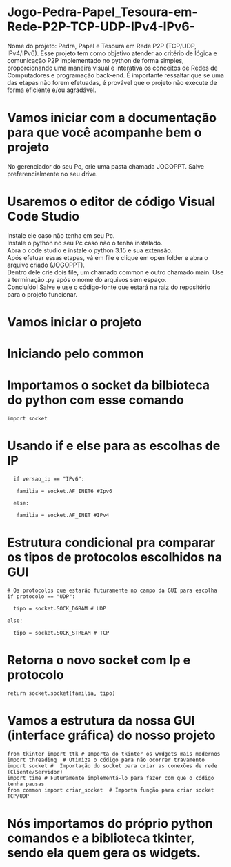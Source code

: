 # Jogo-Pedra-Papel_Tesoura-em-Rede-P2P-TCP-UDP-IPv4-IPv6-
Nome do projeto: Pedra, Papel e Tesoura em Rede P2P (TCP/UDP, IPv4/IPv6).
Esse projeto tem como objetivo atender ao critério de lógica e comunicação P2P implementado no python de forma simples, proporcionando uma maneira visual e interativa os conceitos de Redes de Computadores e programação back-end.
É importante ressaltar que se uma das etapas não forem efetuadas, é provável que o projeto não execute de forma eficiente e/ou agradável. 



# Vamos iniciar com a documentação para que você acompanhe bem o projeto
No gerenciador do seu Pc, crie uma pasta chamada JOGOPPT.
Salve preferencialmente no seu drive.

# Usaremos o editor de código Visual Code Studio

Instale ele caso não tenha em seu Pc.
<br>
Instale o python no seu Pc caso não o tenha instalado.
<br>
Abra o code studio e instale o python 3.15 e sua extensão.
<br>
Após efetuar essas etapas, vá em file e clique em open folder e abra o arquivo criado (JOGOPPT).
<br>
Dentro dele crie dois file, um chamado common e outro chamado main. Use a terminação .py após o nome do arquivos sem espaço.
<br>
Concluído! Salve e use o código-fonte que estará na raiz do repositório para o projeto funcionar.
<br>

# Vamos iniciar o projeto
# Iniciando pelo common 

# Importamos o socket da bilbioteca do python com esse comando
```import socket```

  #  Usando if e else para as escolhas de IP  
  ```# Versoes de Ip com AF_INET e AF_INET
    if versao_ip == "IPv6":

     familia = socket.AF_INET6 #Ipv6
    
    else:
    
     familia = socket.AF_INET #IPv4

```
 # Estrutura condicional pra comparar os tipos de protocolos escolhidos na GUI     
   
    # Os protocolos que estarão futuramente no campo da GUI para escolha 
    if protocolo == "UDP":
   
      tipo = socket.SOCK_DGRAM # UDP
   
    else:
   
      tipo = socket.SOCK_STREAM # TCP

# Retorna o novo socket com Ip e protocolo 
    return socket.socket(familia, tipo)



# Vamos a estrutura da nossa GUI (interface gráfica) do nosso projeto


```import tkinter as tk # Importamos a biblioteca do python e para menos texto chamamos o módulo de tk 
from tkinter import ttk # Importa do tkinter os wWdgets mais modernos
import threading  # Otimiza o código para não ocorrer travamento
import socket #  Importação do socket para criar as conexões de rede (Cliente/Servidor)
import time # Futuramente implementá-lo para fazer com que o código tenha pausas
from common import criar_socket  # Importa função para criar socket TCP/UDP
```

# Nós importamos do próprio python comandos e a biblioteca tkinter, sendo ela quem gera os widgets.

